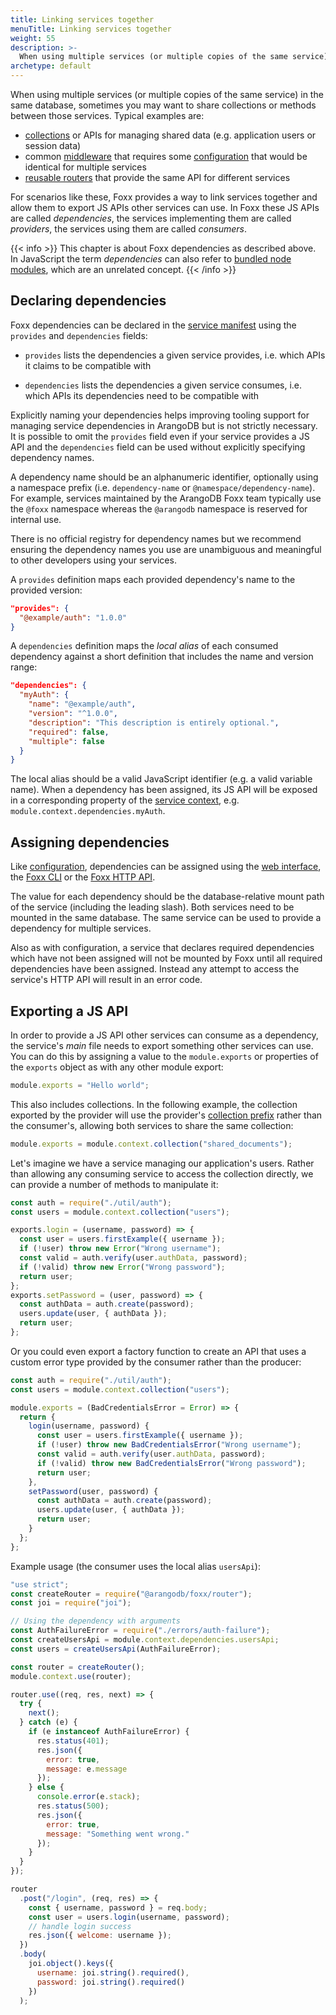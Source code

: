 ```yaml
---
title: Linking services together
menuTitle: Linking services together
weight: 55
description: >-
  When using multiple services (or multiple copies of the same service) in the same database, sometimes you may want to share collections or methods between those services
archetype: default
---
```

When using multiple services (or multiple copies of the same service) in the
same database, sometimes you may want to share collections or methods between
those services. Typical examples are:

- [collections](working-with-collections.md) or APIs for managing shared data
  (e.g. application users or session data)
- common [middleware](../reference/routers/middleware.md) that requires some
  [configuration](../reference/configuration.md) that would be identical
  for multiple services
- [reusable routers](working-with-routers.md) that provide the same API
  for different services

For scenarios like these, Foxx provides a way to link services together and
allow them to export JS APIs other services can use.
In Foxx these JS APIs are called _dependencies_,
the services implementing them are called _providers_,
the services using them are called _consumers_.

{{< info >}}
This chapter is about Foxx dependencies as described above. In JavaScript the
term _dependencies_ can also refer to
[bundled node modules](using-node-modules.md), which are an unrelated concept.
{{< /info >}}

## Declaring dependencies

Foxx dependencies can be declared in the
[service manifest](../reference/service-manifest.md)
using the `provides` and `dependencies` fields:

- `provides` lists the dependencies a given service provides,
  i.e. which APIs it claims to be compatible with

- `dependencies` lists the dependencies a given service consumes,
  i.e. which APIs its dependencies need to be compatible with

Explicitly naming your dependencies helps improving tooling support for
managing service dependencies in ArangoDB but is not strictly necessary.
It is possible to omit the `provides` field even if your service provides a
JS API and the `dependencies` field can be used without explicitly specifying
dependency names.

A dependency name should be an alphanumeric identifier, optionally using a
namespace prefix (i.e. `dependency-name` or `@namespace/dependency-name`).
For example, services maintained by the ArangoDB Foxx team typically use
the `@foxx` namespace whereas the `@arangodb` namespace
is reserved for internal use.

There is no official registry for dependency names but we recommend ensuring
the dependency names you use are unambiguous and meaningful
to other developers using your services.

A `provides` definition maps each provided dependency's name
to the provided version:

```json
"provides": {
  "@example/auth": "1.0.0"
}
```

A `dependencies` definition maps the _local alias_ of each consumed dependency
against a short definition that includes the name and version range:

```json
"dependencies": {
  "myAuth": {
    "name": "@example/auth",
    "version": "^1.0.0",
    "description": "This description is entirely optional.",
    "required": false,
    "multiple": false
  }
}
```

The local alias should be a valid JavaScript identifier
(e.g. a valid variable name). When a dependency has been assigned,
its JS API will be exposed in a corresponding property of the
[service context](../reference/service-context.md),
e.g. `module.context.dependencies.myAuth`.

## Assigning dependencies

Like [configuration](../reference/configuration.md),
dependencies can be assigned using
the [web interface](../../../components/web-interface/services.md),
the [Foxx CLI](../../../components/tools/foxx-cli/_index.md) or
the [Foxx HTTP API](../../http/foxx.md#configuration).

The value for each dependency should be the database-relative mount path of
the service (including the leading slash). Both services need to be mounted in
the same database. The same service can be used to provide a dependency
for multiple services.

Also as with configuration, a service that declares required dependencies which
have not been assigned will not be mounted by Foxx until all required
dependencies have been assigned. Instead any attempt to access the service's
HTTP API will result in an error code.

## Exporting a JS API

In order to provide a JS API other services can consume as a dependency,
the service's _main_ file needs to export something other services can use.
You can do this by assigning a value to the `module.exports` or properties
of the `exports` object as with any other module export:

```js
module.exports = "Hello world";
```

This also includes collections. In the following example, the collection
exported by the provider will use the provider's
[collection prefix](working-with-collections.md) rather than the consumer's,
allowing both services to share the same collection:

```js
module.exports = module.context.collection("shared_documents");
```

Let's imagine we have a service managing our application's users.
Rather than allowing any consuming service to access the collection directly,
we can provide a number of methods to manipulate it:

```js
const auth = require("./util/auth");
const users = module.context.collection("users");

exports.login = (username, password) => {
  const user = users.firstExample({ username });
  if (!user) throw new Error("Wrong username");
  const valid = auth.verify(user.authData, password);
  if (!valid) throw new Error("Wrong password");
  return user;
};
exports.setPassword = (user, password) => {
  const authData = auth.create(password);
  users.update(user, { authData });
  return user;
};
```

Or you could even export a factory function to create an API that uses a
custom error type provided by the consumer rather than the producer:

```js
const auth = require("./util/auth");
const users = module.context.collection("users");

module.exports = (BadCredentialsError = Error) => {
  return {
    login(username, password) {
      const user = users.firstExample({ username });
      if (!user) throw new BadCredentialsError("Wrong username");
      const valid = auth.verify(user.authData, password);
      if (!valid) throw new BadCredentialsError("Wrong password");
      return user;
    },
    setPassword(user, password) {
      const authData = auth.create(password);
      users.update(user, { authData });
      return user;
    }
  };
};
```

Example usage (the consumer uses the local alias `usersApi`):

```js
"use strict";
const createRouter = require("@arangodb/foxx/router");
const joi = require("joi");

// Using the dependency with arguments
const AuthFailureError = require("./errors/auth-failure");
const createUsersApi = module.context.dependencies.usersApi;
const users = createUsersApi(AuthFailureError);

const router = createRouter();
module.context.use(router);

router.use((req, res, next) => {
  try {
    next();
  } catch (e) {
    if (e instanceof AuthFailureError) {
      res.status(401);
      res.json({
        error: true,
        message: e.message
      });
    } else {
      console.error(e.stack);
      res.status(500);
      res.json({
        error: true,
        message: "Something went wrong."
      });
    }
  }
});

router
  .post("/login", (req, res) => {
    const { username, password } = req.body;
    const user = users.login(username, password);
    // handle login success
    res.json({ welcome: username });
  })
  .body(
    joi.object().keys({
      username: joi.string().required(),
      password: joi.string().required()
    })
  );
```
